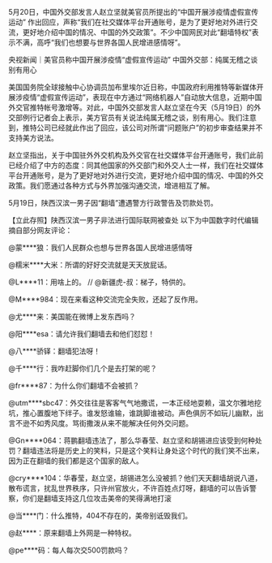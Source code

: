 5月20日，中国外交部发言人赵立坚就美官员所提出的“中国开展涉疫情虚假宣传运动” 作出回应，声称“我们在社交媒体平台开通账号，是为了更好地对外进行交流，更好地介绍中国的情况、中国的外交政策”。不少中国网民对此“翻墙特权”表示不满，高呼“我们也想要与世界各国人民增进感情呀”。

央视新闻｜美官员称中国开展涉疫情“虚假宣传运动” 中国外交部：纯属无稽之谈 别有用心

美国国务院全球接触中心协调员加布里埃尔近日称，中国政府利用推特等新媒体开展涉疫情“虚假宣传运动”，表现在中方通过“网络机器人”自动放大信息，近期中国外交官推特帐号激增等。对此，中国外交部发言人赵立坚在今天（5月19日）的外交部例行记者会上表示，美方官员有关说法纯属无稽之谈，别有用心。我们注意到，推特公司已经就此作出了回应，该公司对所谓“问题账户”的初步审查结果并不支持美方说法。

赵立坚指出，关于中国驻外外交机构及外交官在社交媒体平台开通账号，我们此前已经介绍了中方的态度：同其他国家的外交部门和外交人士一样，我们在社交媒体平台开通账号，是为了更好地对外进行交流，更好地介绍中国的情况、中国的外交政策。我们愿通过各种方式与外界加强沟通交流，增进相互了解。

5月19日，陕西汉滨一男子因“翻墙”遭遇警方行政警告及罚款处罚。

【立此存照】陕西汉滨一男子非法进行国际联网被查处 以下为中国数字时代编辑摘自部分网友评论：

@蒙****狼：我们人民群众也想与世界各国人民增进感情呀

@糯米****大米：所谓的好好交流就是天天放屁话。

@L****11：用啥上的。 // @新疆虎-叔：梯子，特供的。

@M****984：现在来看这种交流完全失败，还起了反作用。

@尤****来：美国能在微博上发东西吗？

@阳****esa：请允许我们翻墙去和他们怼怼！

@八****骄铎：翻墙犯法呀！

@千****行：我咋赶脚你们几个是去打架的呢？

@fr****87：为什么你们翻墙不会被抓？

@utm****sbc47：外交往往是客客气气地撒谎，一本正经地耍赖，温文尔雅地挖坑，推心置腹地下绊子。谁发怒谁输，谁跳脚谁被动。声色俱厉不如玩儿幽默，出言不逊不如秀风度。骂街撒泼从来不能解决任何外交问题。

@Gn****064：蒋鹏翻墙违法了，那么华春莹、赵立坚和胡锡进应该受到何种处罚？翻墙违法将是历史上的笑料，只是这个笑料让身处这个时代的我们笑不出来，因为正在翻墙的我们都是这个国家的敌人。

@cry****104：华春莹，赵立坚，胡锡进怎么没被抓？他们天天翻墙胡说八道，散布谎言，扰乱世界秩序，只许州官放火，不许百姓点灯呀，翻墙的可以告诉警察，你们是翻墙支持这几位攻击美帝的笑得满地打滚

@当****门：什么推特，404不存在的，美帝别诋毁我们。

@赵****：原来翻墙上外网是一种特权。

@pe****码：每人每次交500罚款吗？


